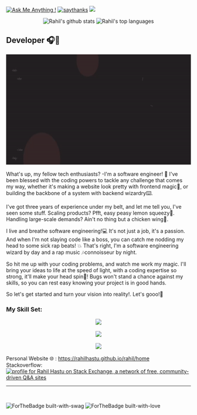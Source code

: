 <!-- [![made-with-Markdown](https://img.shields.io/badge/Made%20with-Markdown-1f425f.svg)](http://commonmark.org)
[![macOS](https://svgshare.com/i/ZjP.svg)](https://svgshare.com/i/ZjP.svg) -->
[![Ask Me Anything !](https://img.shields.io/badge/Ask%20me-anything-1abc9c.svg)](https://ngl.link/rahilhastu)
[![saythanks](https://img.shields.io/badge/say-thanks-ff69b4.svg)](https://saythanks.io/to/rahilhastu)
![](https://komarev.com/ghpvc/?username=rahilhastu&color=blue)

<div align="center" textalign="center">
  
![Rahil's github stats](https://github-readme-stats.vercel.app/api?username=rahilhastu&theme=blue-green)
![Rahil's top languages](https://github-readme-stats.vercel.app/api/top-langs/?username=rahilhastu&theme=blue-green)
  
</div>
  

<!-- [![Sparkline](https://stars.medv.io/Naereen/badges.svg)](https://github.com/rahilhastu) -->

<h2><b>Developer</b> 🎧🎯</h2>


<p align="center">
<a target="_blank" href="https://rahilhastu.github.io/rahil/home"><img src="./me.gif" alt="My Portfolio" style="width: 700px; height: 300px;"></a>
</p>

What's up, my fellow tech enthusiasts? -I'm a software engineer! 🕺 I've been blessed with the coding powers to tackle any challenge that comes my way, whether it's making a website look pretty with frontend magic🎨, or building the backbone of a system with backend wizardry⌨️.

I've got three years of experience under my belt, and let me tell you, I've seen some stuff. Scaling products? Pfft, easy peasy lemon squeezy💪. Handling large-scale demands? Ain't no thing but a chicken wing🐔.

I live and breathe software engineering!💻 It's not just a job, it's a passion. And when I'm not slaying code like a boss, you can catch me nodding my head to some sick rap beats! 💥 That's right, I'm a software engineering wizard by day and a rap music 🎶connoisseur by night.

So hit me up with your coding problems, and watch me work my magic. I'll bring your ideas to life at the speed of light, with a coding expertise so strong, it'll make your head spin💫! Bugs won't stand a chance against my skills, so you can rest easy knowing your project is in good hands.

So let's get started and turn your vision into reality!. Let's gooo!🚀<br>
<h3>My Skill Set:</h3>

<p align="center">
  <a href="https://skillicons.dev">
    <img src="https://skillicons.dev/icons?i=js,ts,jquery,webpack,html,css,flask,django,angular,vue,d3,nodejs,figma" />
  </a>
</p>
<p align="center">
  <a href="https://skillicons.dev">
    <img src="https://skillicons.dev/icons?i=py,c,cpp,java,mysql,mongodb,postgres,sqlite,regex" />
  </a>
</p>
<p align="center">
  <a href="https://skillicons.dev">
    <img src="https://skillicons.dev/icons?i=docker,kubernetes,git,github,linux,stackoverflow,svg,vscode,gcp" />
  </a>
</p>

Personal Website 🌐 : https://rahilhastu.github.io/rahil/home<br>
Stackoverflow: <a href="https://stackexchange.com/users/12047226"><img src="https://stackexchange.com/users/flair/12047226.png" width="208" height="58" alt="profile for Rahil Hastu on Stack Exchange, a network of free, community-driven Q&amp;A sites" title="profile for Rahil Hastu on Stack Exchange, a network of free, community-driven Q&amp;A sites"></a>

<hr>
<br>

![ForTheBadge built-with-swag](http://ForTheBadge.com/images/badges/built-with-swag.svg)
![ForTheBadge built-with-love](http://ForTheBadge.com/images/badges/built-with-love.svg)
